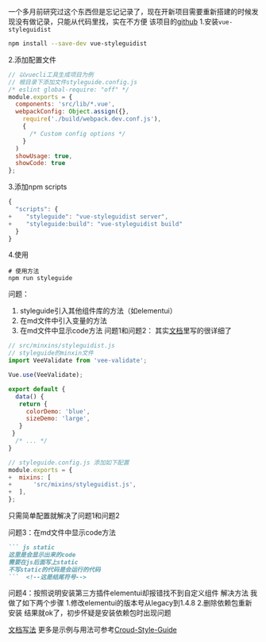 一个多月前研究过这个东西但是忘记记录了，现在开新项目需要重新搭建的时候发现没有做记录，只能从代码里找，实在不方便
该项目的[github](https://github.com/vue-styleguidist/vue-styleguidist)
1.安装`vue-styleguidist`
```bash
npm install --save-dev vue-styleguidist
```
2.添加配置文件
```js
// 以vuecli工具生成项目为例
// 根目录下添加文件styleguide.config.js
/* eslint global-require: "off" */
module.exports = {
  components: 'src/lib/*.vue',
  webpackConfig: Object.assign({},
    require('./build/webpack.dev.conf.js'),
    {
      /* Custom config options */
    }
  )
  showUsage: true,
  showCode: true
};
```
3.添加npm scripts
```js
{
  "scripts": {
+    "styleguide": "vue-styleguidist server",
+    "styleguide:build": "vue-styleguidist build"
  }
}
```
4.使用
```
# 使用方法
npm run styleguide
```


问题：
1. styleguide引入其他组件库的方法（如elementui）
2. 在md文件中引入变量的方法
3. 在md文件中显示code方法
问题1和问题2：
其实[文档](https://github.com/vue-styleguidist/vue-styleguidist/blob/master/docs/Cookbook.md#how-to-add-mixins-or-third-party-plugins-to-the-style-guide)里写的很详细了

```js
// src/minxins/styleguidist.js   
// styleguide的minxin文件
import VeeValidate from 'vee-validate';

Vue.use(VeeValidate);

export default {
  data() {
   return {
     colorDemo: 'blue',
     sizeDemo: 'large',
   }
 }
  /* ... */
}
```
```js
// styleguide.config.js 添加如下配置
module.exports = {
+  mixins: [
+      'src/mixins/styleguidist.js',
+  ],
};
```
只需简单配置就解决了问题1和问题2

问题3：在md文件中显示code方法
``` md
``` js static
这里是会显示出来的code
需要在js后面写上static 
不写static的代码是会运行的代码
```  <!--这是结尾符号-->
```
问题4：按照说明安装第三方插件elementui却报错找不到自定义组件
解决方法
我做了如下两个步骤
1.修改elementui的版本号从legacy到1.4.8
2.删除依赖包重新安装
结果就ok了，初步怀疑是安装依赖包时出现问题

[文档写法](https://github.com/vue-styleguidist/vue-styleguidist/blob/master/docs/Documenting.md)
更多是示例与用法可参考[Croud-Style-Guide](https://github.com/CroudSupport/Croud-Style-Guide)



